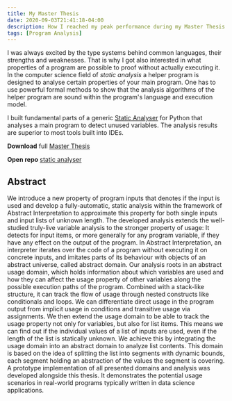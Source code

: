 ```yaml
---
title: My Master Thesis
date: 2020-09-03T21:41:18-04:00
description: How I reached my peak performance during my Master Thesis
tags: [Program Analysis]
---
```


I was always excited by the type systems behind common languages, their
strengths and weaknesses. That is why I got also interested in what properties
of a program are possible to proof without actually executing it. In the
computer science field of _static analysis_ a helper program is designed to
analyse certain properties of your main program. One has to use powerful formal
methods to show that the analysis algorithms of the helper program are sound
within the program's language and execution model.

I built fundamental parts of a generic
[Static Analyser](https://github.com/gitsimon/spadup-lyra) for Python that
analyses a main program to detect unused variables. The analysis results are
superior to most tools built into IDEs.

**Download** full [Master Thesis](Master_Thesis.pdf)

**Open repo** [static analyser](https://github.com/gitsimon/spadup-lyra)

## Abstract

We introduce a new property of program inputs that denotes if the input is used
and develop a fully-automatic, static analysis within the framework of Abstract
Interpretation to approximate this property for both single inputs and input
lists of unknown length. The developed analysis extends the well-studied
truly-live variable analysis to the stronger property of usage: It detects for
input items, or more generally for any program variable, if they have any effect
on the output of the program. In Abstract Interpretation, an interpreter
iterates over the code of a program without executing it on concrete inputs, and
imitates parts of its behaviour with objects of an abstract universe, called
abstract domain. Our analysis roots in an abstract usage domain, which holds
information about which variables are used and how they can affect the usage
property of other variables along the possible execution paths of the program.
Combined with a stack-like structure, it can track the flow of usage through
nested constructs like conditionals and loops. We can differentiate direct usage
in the program output from implicit usage in conditions and transitive usage via
assignments. We then extend the usage domain to be able to track the usage
property not only for variables, but also for list items. This means we can find
out if the individual values of a list of inputs are used, even if the length of
the list is statically unknown. We achieve this by integrating the usage domain
into an abstract domain to analyze list contents. This domain is based on the
idea of splitting the list into segments with dynamic bounds, each segment
holding an abstraction of the values the segment is covering. A prototype
implementation of all presented domains and analysis was developed alongside
this thesis. It demonstrates the potential usage scenarios in real-world
programs typically written in data science applications.
